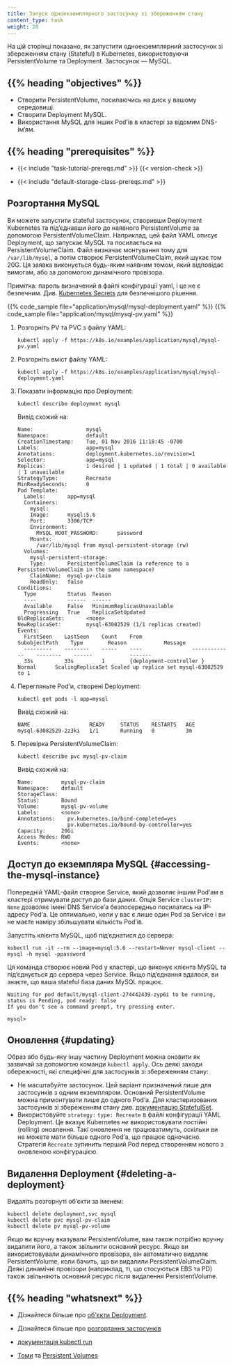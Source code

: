 ```yaml
---
title: Запуск одноекземплярного застосунку зі збереженням стану
content_type: task
weight: 20
---
```


<!-- overview -->

На цій сторінці показано, як запустити одноекземплярний застосунок зі збереженням стану (Stateful) в Kubernetes, використовуючи PersistentVolume та Deployment. Застосунок — MySQL.

## {{% heading "objectives" %}}

- Створити PersistentVolume, посилаючись на диск у вашому середовищі.
- Створити Deployment MySQL.
- Використання MySQL для інших Podʼів в кластері за відомим DNS-імʼям.

## {{% heading "prerequisites" %}}

- {{< include "task-tutorial-prereqs.md" >}} {{< version-check >}}

- {{< include "default-storage-class-prereqs.md" >}}

<!-- lessoncontent -->

## Розгортання MySQL

Ви можете запустити stateful застосунок, створивши Deployment Kubernetes та підʼєднавши його до наявного PersistentVolume за допомогою PersistentVolumeClaim. Наприклад, цей файл YAML описує Deployment, що запускає MySQL та посилається на PersistentVolumeClaim. Файл визначає монтування тому для `/var/lib/mysql`, а потім створює PersistentVolumeClaim, який шукає том 20G. Ця заявка виконується будь-яким наявним томом, який відповідає вимогам, або за допомогою динамічного провізора.

Примітка: пароль визначений в файлі конфігурації yaml, і це не є безпечним. Див. [Kubernetes Secrets](/docs/concepts/configuration/secret/) для безпечнішого рішення.

{{% code_sample file="application/mysql/mysql-deployment.yaml" %}}
{{% code_sample file="application/mysql/mysql-pv.yaml" %}}

1. Розгорніть PV та PVC з файлу YAML:

   ```shell
   kubectl apply -f https://k8s.io/examples/application/mysql/mysql-pv.yaml
   ```

2. Розгорніть вміст файлу YAML:

   ```shell
   kubectl apply -f https://k8s.io/examples/application/mysql/mysql-deployment.yaml
   ```

3. Показати інформацію про Deployment:

   ```shell
   kubectl describe deployment mysql
   ```

   Вивід схожий на:

   ```none
   Name:                 mysql
   Namespace:            default
   CreationTimestamp:    Tue, 01 Nov 2016 11:18:45 -0700
   Labels:               app=mysql
   Annotations:          deployment.kubernetes.io/revision=1
   Selector:             app=mysql
   Replicas:             1 desired | 1 updated | 1 total | 0 available | 1 unavailable
   StrategyType:         Recreate
   MinReadySeconds:      0
   Pod Template:
     Labels:       app=mysql
     Containers:
       mysql:
       Image:      mysql:5.6
       Port:       3306/TCP
       Environment:
         MYSQL_ROOT_PASSWORD:      password
       Mounts:
         /var/lib/mysql from mysql-persistent-storage (rw)
     Volumes:
       mysql-persistent-storage:
       Type:       PersistentVolumeClaim (a reference to a PersistentVolumeClaim in the same namespace)
       ClaimName:  mysql-pv-claim
       ReadOnly:   false
   Conditions:
     Type          Status  Reason
     ----          ------  ------
     Available     False   MinimumReplicasUnavailable
     Progressing   True    ReplicaSetUpdated
   OldReplicaSets:       <none>
   NewReplicaSet:        mysql-63082529 (1/1 replicas created)
   Events:
     FirstSeen    LastSeen    Count    From                SubobjectPath    Type        Reason            Message
     ---------    --------    -----    ----                -------------    --------    ------            -------
     33s          33s         1        {deployment-controller }             Normal      ScalingReplicaSet Scaled up replica set mysql-63082529 to 1
   ```

4. Перегляньте Podʼи, створені Deployment:

   ```shell
   kubectl get pods -l app=mysql
   ```

   Вивід схожий на:

   ```none
   NAME                   READY     STATUS    RESTARTS   AGE
   mysql-63082529-2z3ki   1/1       Running   0          3m
   ```

5. Перевірка PersistentVolumeClaim:

   ```shell
   kubectl describe pvc mysql-pv-claim
   ```

   Вивід схожий на:

   ```none
   Name:         mysql-pv-claim
   Namespace:    default
   StorageClass:
   Status:       Bound
   Volume:       mysql-pv-volume
   Labels:       <none>
   Annotations:    pv.kubernetes.io/bind-completed=yes
                   pv.kubernetes.io/bound-by-controller=yes
   Capacity:     20Gi
   Access Modes: RWO
   Events:       <none>
   ```

## Доступ до екземпляра MySQL {#accessing-the-mysql-instance}

Попередній YAML-файл створює Service, який дозволяє іншим Podʼам в кластері отримувати доступ до бази даних. Опція Service `clusterIP: None` дозволяє імені DNS Serviceʼа безпосередньо посилатись на IP-адресу Podʼа. Це оптимально, коли у вас є лише один Pod за Service і ви не маєте наміру збільшувати кількість Podʼів.

Запустіть клієнта MySQL, щоб підʼєднатися до сервера:

```shell
kubectl run -it --rm --image=mysql:5.6 --restart=Never mysql-client -- mysql -h mysql -ppassword
```

Ця команда створює новий Pod у кластері, що виконує клієнта MySQL та підʼєднується до сервера через Service. Якщо підʼєднання вдалося, ви знаєте, що ваша stateful база даних MySQL працює.

```none
Waiting for pod default/mysql-client-274442439-zyp6i to be running, status is Pending, pod ready: false
If you don't see a command prompt, try pressing enter.

mysql>
```

## Оновлення {#updating}

Образ або будь-яку іншу частину Deployment можна оновити як зазвичай за допомогою команди `kubectl apply`. Ось деякі заходи обережності, які специфічні для застосунків зі збереженням стану:

- Не масштабуйте застосунок. Цей варіант призначений лише для застосунків з одним екземпляром. Основний PersistentVolume можна примонтувати лише до одного Podʼа. Для кластеризованих застосунків зі збереженням стану див. [документацію StatefulSet](/docs/concepts/workloads/controllers/statefulset/).
- Використовуйте `strategy:` `type: Recreate` в файлі конфігурації YAML Deployment. Це вказує Kubernetes _не_ використовувати постійні (rolling) оновлення. Такі оновлення не працюватимуть, оскільки ви не можете мати більше одного Podʼа, що працює одночасно. Стратегія `Recreate` зупинить перший Pod перед створенням нового з оновленою конфігурацією.

## Видалення Deployment {#deleting-a-deployment}

Видаліть розгорнуті обʼєкти за іменем:

```shell
kubectl delete deployment,svc mysql
kubectl delete pvc mysql-pv-claim
kubectl delete pv mysql-pv-volume
```

Якщо ви вручну вказували PersistentVolume, вам також потрібно вручну видалити його, а також звільнити основний ресурс. Якщо ви використовували динамічного провізора, він автоматично видаляє PersistentVolume, коли бачить, що ви видалили PersistentVolumeClaim. Деякі динамічні провізори (наприклад, ті, що стосуються EBS та PD) також звільняють основний ресурс після видалення PersistentVolume.

## {{% heading "whatsnext" %}}

- Дізнайтеся більше про [об'єкти Deployment](/docs/concepts/workloads/controllers/deployment/).

- Дізнайтеся більше про [розгортання застосунків](/docs/tasks/run-application/run-stateless-application-deployment/)

- [документація kubectl run](/docs/reference/generated/kubectl/kubectl-commands/#run)

- [Томи](/docs/concepts/storage/volumes/) та [Persistent Volumes](/docs/concepts/storage/persistent-volumes/)
